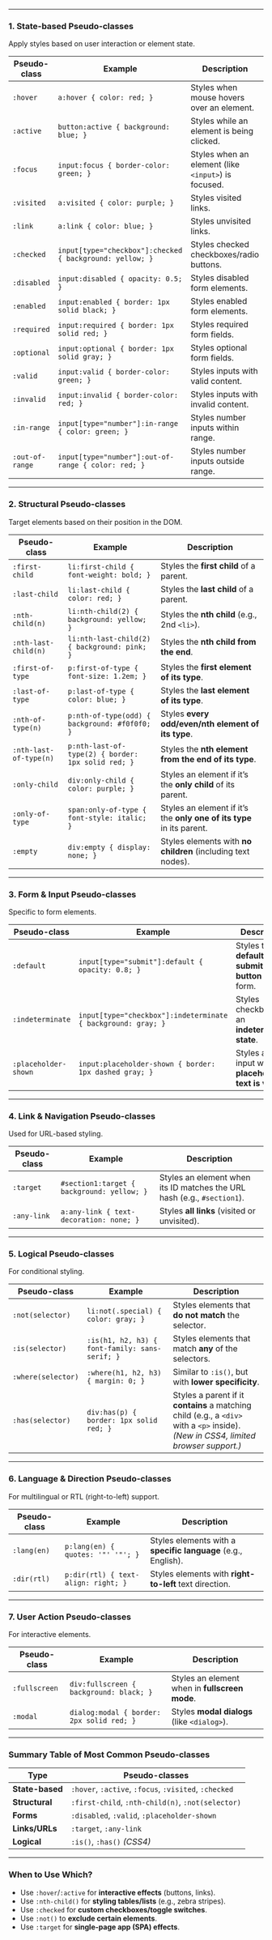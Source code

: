 
---

### **1. State-based Pseudo-classes**  
Apply styles based on user interaction or element state.

| Pseudo-class | Example | Description |
|-------------|---------|-------------|
| `:hover` | `a:hover { color: red; }` | Styles when mouse hovers over an element. |
| `:active` | `button:active { background: blue; }` | Styles while an element is being clicked. |
| `:focus` | `input:focus { border-color: green; }` | Styles when an element (like `<input>`) is focused. |
| `:visited` | `a:visited { color: purple; }` | Styles visited links. |
| `:link` | `a:link { color: blue; }` | Styles unvisited links. |
| `:checked` | `input[type="checkbox"]:checked { background: yellow; }` | Styles checked checkboxes/radio buttons. |
| `:disabled` | `input:disabled { opacity: 0.5; }` | Styles disabled form elements. |
| `:enabled` | `input:enabled { border: 1px solid black; }` | Styles enabled form elements. |
| `:required` | `input:required { border: 1px solid red; }` | Styles required form fields. |
| `:optional` | `input:optional { border: 1px solid gray; }` | Styles optional form fields. |
| `:valid` | `input:valid { border-color: green; }` | Styles inputs with valid content. |
| `:invalid` | `input:invalid { border-color: red; }` | Styles inputs with invalid content. |
| `:in-range` | `input[type="number"]:in-range { color: green; }` | Styles number inputs within range. |
| `:out-of-range` | `input[type="number"]:out-of-range { color: red; }` | Styles number inputs outside range. |

---

### **2. Structural Pseudo-classes**  
Target elements based on their position in the DOM.

| Pseudo-class | Example | Description |
|-------------|---------|-------------|
| `:first-child` | `li:first-child { font-weight: bold; }` | Styles the **first child** of a parent. |
| `:last-child` | `li:last-child { color: red; }` | Styles the **last child** of a parent. |
| `:nth-child(n)` | `li:nth-child(2) { background: yellow; }` | Styles the **nth child** (e.g., 2nd `<li>`). |
| `:nth-last-child(n)` | `li:nth-last-child(2) { background: pink; }` | Styles the **nth child from the end**. |
| `:first-of-type` | `p:first-of-type { font-size: 1.2em; }` | Styles the **first element of its type**. |
| `:last-of-type` | `p:last-of-type { color: blue; }` | Styles the **last element of its type**. |
| `:nth-of-type(n)` | `p:nth-of-type(odd) { background: #f0f0f0; }` | Styles **every odd/even/nth element of its type**. |
| `:nth-last-of-type(n)` | `p:nth-last-of-type(2) { border: 1px solid red; }` | Styles the **nth element from the end of its type**. |
| `:only-child` | `div:only-child { color: purple; }` | Styles an element if it’s the **only child** of its parent. |
| `:only-of-type` | `span:only-of-type { font-style: italic; }` | Styles an element if it’s the **only one of its type** in its parent. |
| `:empty` | `div:empty { display: none; }` | Styles elements with **no children** (including text nodes). |

---

### **3. Form & Input Pseudo-classes**  
Specific to form elements.

| Pseudo-class | Example | Description |
|-------------|---------|-------------|
| `:default` | `input[type="submit"]:default { opacity: 0.8; }` | Styles the **default submit button** in a form. |
| `:indeterminate` | `input[type="checkbox"]:indeterminate { background: gray; }` | Styles checkboxes in an **indeterminate state**. |
| `:placeholder-shown` | `input:placeholder-shown { border: 1px dashed gray; }` | Styles an input while its **placeholder text is visible**. |

---

### **4. Link & Navigation Pseudo-classes**  
Used for URL-based styling.

| Pseudo-class | Example | Description |
|-------------|---------|-------------|
| `:target` | `#section1:target { background: yellow; }` | Styles an element when its ID matches the URL hash (e.g., `#section1`). |
| `:any-link` | `a:any-link { text-decoration: none; }` | Styles **all links** (visited or unvisited). |

---

### **5. Logical Pseudo-classes**  
For conditional styling.

| Pseudo-class | Example | Description |
|-------------|---------|-------------|
| `:not(selector)` | `li:not(.special) { color: gray; }` | Styles elements that **do not match** the selector. |
| `:is(selector)` | `:is(h1, h2, h3) { font-family: sans-serif; }` | Styles elements that match **any** of the selectors. |
| `:where(selector)` | `:where(h1, h2, h3) { margin: 0; }` | Similar to `:is()`, but with **lower specificity**. |
| `:has(selector)` | `div:has(p) { border: 1px solid red; }` | Styles a parent if it **contains** a matching child (e.g., a `<div>` with a `<p>` inside). *(New in CSS4, limited browser support.)* |

---

### **6. Language & Direction Pseudo-classes**  
For multilingual or RTL (right-to-left) support.

| Pseudo-class | Example | Description |
|-------------|---------|-------------|
| `:lang(en)` | `p:lang(en) { quotes: '"' '"'; }` | Styles elements with a **specific language** (e.g., English). |
| `:dir(rtl)` | `p:dir(rtl) { text-align: right; }` | Styles elements with **right-to-left** text direction. |

---

### **7. User Action Pseudo-classes**  
For interactive elements.

| Pseudo-class | Example | Description |
|-------------|---------|-------------|
| `:fullscreen` | `div:fullscreen { background: black; }` | Styles an element when in **fullscreen mode**. |
| `:modal` | `dialog:modal { border: 2px solid red; }` | Styles **modal dialogs** (like `<dialog>`). |

---

### **Summary Table of Most Common Pseudo-classes**
| Type | Pseudo-classes |
|------|---------------|
| **State-based** | `:hover`, `:active`, `:focus`, `:visited`, `:checked` |
| **Structural** | `:first-child`, `:nth-child(n)`, `:not(selector)` |
| **Forms** | `:disabled`, `:valid`, `:placeholder-shown` |
| **Links/URLs** | `:target`, `:any-link` |
| **Logical** | `:is()`, `:has()` *(CSS4)* |

---

### **When to Use Which?**
- Use `:hover`/`:active` for **interactive effects** (buttons, links).  
- Use `:nth-child()` for **styling tables/lists** (e.g., zebra stripes).  
- Use `:checked` for **custom checkboxes/toggle switches**.  
- Use `:not()` to **exclude certain elements**.  
- Use `:target` for **single-page app (SPA) effects**.  

